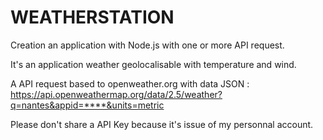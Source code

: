 # WEATHERSTATION
Creation an application with Node.js with one or more API request.

It's an application weather geolocalisable with temperature and wind.

A API request based to openweather.org with data JSON : https://api.openweathermap.org/data/2.5/weather?q=nantes&appid=****&units=metric

Please don't share a API Key because it's issue of my personnal account.
